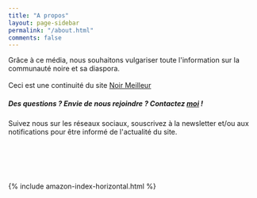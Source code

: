 ```yaml
---
title: "A propos"
layout: page-sidebar
permalink: "/about.html"
comments: false
---
```


<p>
    Grâce à ce média, nous souhaitons vulgariser toute l'information sur la communauté noire et 
    sa diaspora.
    <br><br>
    Ceci est une continuité du site <a target="_blank"
     href="https://noir-meilleur.digital/">Noir Meilleur</a>
    <br>
</p>


<h5>Des questions ? Envie de nous rejoindre ? 
Contactez <a href="mailto:elisis.author@gmail.com">moi</a> !</h5>

<p>  
Suivez nous sur les réseaux sociaux, souscrivez à la newsletter et/ou aux notifications pour être informé 
de l'actualité du site.
<br>
<a target="_blank" style="padding-left:14px; color:blue;" href="https://twitter.com/noir___meilleur"><i class="fab fa-twitter fa-2x"></i></a>
 
<a target="_blank" style="color:#ed4956; padding-left:14px;" href="https://www.instagram.com/noir___meilleur/"><i class="fab fa-instagram fa-2x"></i></a>

<a target="_blank" style="color:blue; padding-left:14px;" href="https://www.facebook.com/noirmeilleurpage/"><i class="fab fa-facebook fa-2x"></i></a>
</p>

{% include amazon-index-horizontal.html %}